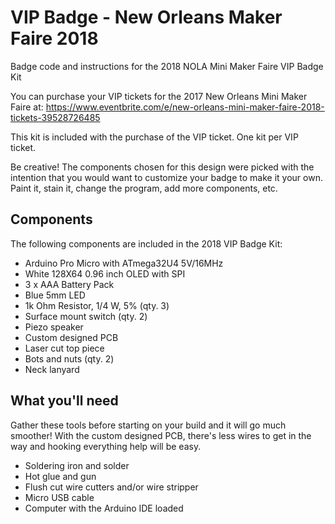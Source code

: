# VIP Badge - New Orleans Maker Faire 2018
Badge code and instructions for the 2018 NOLA Mini Maker Faire VIP Badge Kit

You can purchase your VIP tickets for the 2017 New Orleans Mini Maker Faire at: 
https://www.eventbrite.com/e/new-orleans-mini-maker-faire-2018-tickets-39528726485

This kit is included with the purchase of the VIP ticket. One kit per VIP ticket.

Be creative! The components chosen for this design were picked with the intention
that you would want to customize your badge to make it your own. Paint it, stain it, 
change the program, add more components, etc. 

## Components

The following components are included in the 2018 VIP Badge Kit:

- Arduino Pro Micro with ATmega32U4 5V/16MHz 
- White 128X64 0.96 inch OLED with SPI
- 3 x AAA Battery Pack
- Blue 5mm LED
- 1k Ohm Resistor, 1/4 W, 5% (qty. 3)
- Surface mount switch (qty. 2)
- Piezo speaker
- Custom designed PCB
- Laser cut top piece
- Bots and nuts (qty. 2)
- Neck lanyard

## What you'll need

Gather these tools before starting on your build and it will go much smoother! With
the custom designed PCB, there's less wires to get in the way and hooking everything
help will be easy.

- Soldering iron and solder
- Hot glue and gun
- Flush cut wire cutters and/or wire stripper
- Micro USB cable
- Computer with the Arduino IDE loaded